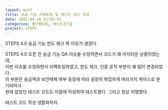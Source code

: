 ```yaml
---
layout: post
title: 송금 기능 리팩토링 및 테스트 코드 작성
date: 2022-04-26 01:01:01
categories: [리팩토링, 테스트코드]
project: STEPS
---
```


STEPS 4.0 송금 기능 한도 체크 쪽 이슈가 생겼다.

STEPS 4.0 오픈 전 송금 기능 QA 이슈들 수정하면서 코드가 꽤 어지러운 상황이였는데,  
이번 이슈를 수정하면서 리팩토링하였고, 한도 체크, 인증 로직 부분이 꽤 많이 변경되었다.  
이 부분은 송금액과 보안매체 여부 등등에 따라 굉장히 복잡하게 여러가지 케이스로 분기되어서  
원래 없었던 테스트 코드도 이참에 작성하여 테스트했다. 그리고 정상 이행했다.

테스트 코드 작성 생활화하자.
